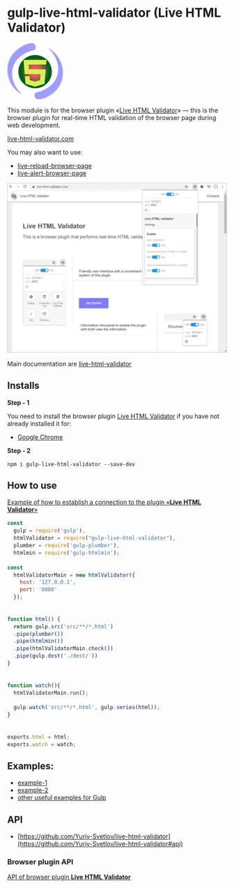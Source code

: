 # gulp-live-html-validator (Live HTML Validator)

![Live HTML Validator](https://raw.githubusercontent.com/Yuriy-Svetlov/gulp-live-html-validator/main/images/on_128x128_v1.png)

This module is for the browser plugin «[Live HTML Validator](https://live-html-validator.com)» — this is the browser plugin for real-time HTML validation of the browser page during web development.

[live-html-validator.com](https://live-html-validator.com/)

You may also want to use: 
* [live-reload-browser-page](https://live-reload-browser-page.com/)
* [live-alert-browser-page](https://live-alert-browser-page.com/)

![Live HTML Validator](https://raw.githubusercontent.com/Yuriy-Svetlov/gulp-live-html-validator/main/images/main.png)


Main documentation are [live-html-validator](https://github.com/Yuriy-Svetlov/live-html-validator)

## Installs

**Step - 1** 

You need to install the browser plugin [Live HTML Validator](https://live-html-validator.com/) if you have not already installed it for:
  * [Google Chrome](https://chrome.google.com/webstore/detail/live-html-validator/hojcgkcomonibjdgfohcginmooigkjdg)
  
**Step - 2**
```shell
npm i gulp-live-html-validator --save-dev
```

##  How to use

[Example of how to establish a connection to the plugin «**Live HTML Validator**»](https://github.com/Yuriy-Svetlov/live-html-validator/tree/main/documentation/examples/%D1%81onnect_to_server)

```javascript
const 
  gulp = require('gulp'),
  htmlValidator = require("gulp-live-html-validator"),
  plumber = require('gulp-plumber'),
  htmlmin = require('gulp-htmlmin');

const 
  htmlValidatorMain = new htmlValidator({
    host: '127.0.0.1', 
    port: '8080'
  });


function html() {
  return gulp.src('src/**/*.html')    
  .pipe(plumber())
  .pipe(htmlmin())
  .pipe(htmlValidatorMain.check())
  .pipe(gulp.dest('./dest/'))
}


function watch(){
  htmlValidatorMain.run();

  gulp.watch('src/**/*.html', gulp.series(html));
}


exports.html = html;
exports.watch = watch;
```

##  Examples:

* [example-1](https://github.com/Yuriy-Svetlov/gulp-live-html-validator/tree/main/documentation/examples/1)
* [example-2](https://github.com/Yuriy-Svetlov/gulp-live-html-validator/tree/main/documentation/examples/2)
* [other useful examples for Gulp](https://github.com/Yuriy-Svetlov/live-html-validator/tree/main/documentation/examples/gulp)

##  API

* [https://github.com/Yuriy-Svetlov/live-html-validator](https://github.com/Yuriy-Svetlov/live-html-validator#api)

###  Browser plugin API

[API of browser plugin **Live HTML Validator**](https://live-html-validator.com/documentation)